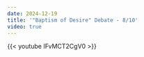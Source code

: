 ```yaml
---
date: 2024-12-19
title: '"Baptism of Desire" Debate - 8/10'
video: true
---
```



{{< youtube IFvMCT2CgV0 >}}
